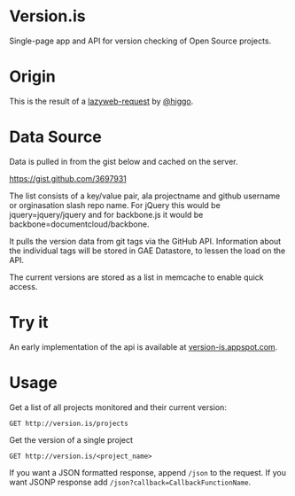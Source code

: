 # Version.is

Single-page app and API for version checking of Open Source projects.

# Origin

This is the result of a [lazyweb-request](https://github.com/h5bp/lazyweb-requests/issues/96 "Issue #96: www.version.is Get latest version of Open Source projects.") by [@higgo](https://github.com/higgo "higgo").

# Data Source

Data is pulled in from the gist below and cached on the server.

https://gist.github.com/3697931

The list consists of a key/value pair, ala projectname and github username or orginasation slash repo name. For jQuery this would be jquery=jquery/jquery and for backbone.js it would be backbone=documentcloud/backbone.

It pulls the version data from git tags via the GitHub API. Information about the individual tags will be stored in GAE Datastore, to lessen the load on the API.

The current versions are stored as a list in memcache to enable quick access.

# Try it

An early implementation of the api is available at [version-is.appspot.com](http://version-is.appspot.com "version.is at Google App Engine").

# Usage

Get a list of all projects monitored and their current version:
```
GET http://version.is/projects
```

Get the version of a single project
```
GET http://version.is/<project_name>
```

If you want a JSON formatted response, append `/json` to the request. If you want JSONP response add `/json?callback=CallbackFunctionName`.